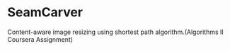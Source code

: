 # SeamCarver
Content-aware image resizing using shortest path algorithm.(Algorithms II Coursera Assignment)
